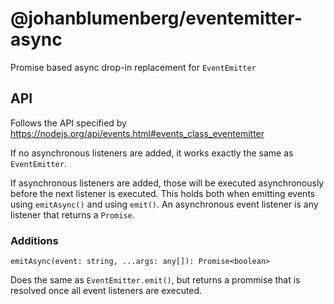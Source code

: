 # @johanblumenberg/eventemitter-async

Promise based async drop-in replacement for `EventEmitter`

## API

Follows the API specified by https://nodejs.org/api/events.html#events_class_eventemitter

If no asynchronous listeners are added, it works exactly the same as `EventEmitter`.

If asynchronous listeners are added, those will be executed asynchronously before the next listener is executed. This holds both when emitting events using `emitAsync()` and using `emit()`.
An asynchronous event listener is any listener that returns a `Promise`.

### Additions

`emitAsync(event: string, ...args: any[]): Promise<boolean>`

Does the same as `EventEmitter.emit()`, but returns a prommise that is resolved once all event listeners are executed.
